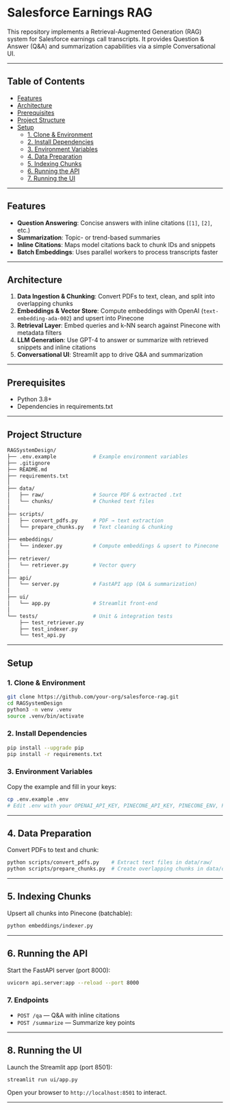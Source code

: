 # Salesforce Earnings RAG

This repository implements a Retrieval-Augmented Generation (RAG) system for Salesforce earnings call transcripts. It provides Question & Answer (Q&A) and summarization capabilities via a simple Conversational UI.

---

## Table of Contents

- [Features](#features)
- [Architecture](#architecture)
- [Prerequisites](#prerequisites)
- [Project Structure](#project-structure)
- [Setup](#setup)
  - [1. Clone & Environment](#1-clone--environment)
  - [2. Install Dependencies](#2-install-dependencies)
  - [3. Environment Variables](#3-environment-variables)
  - [4. Data Preparation](#data-preparation)
  - [5. Indexing Chunks](#indexing-chunks)
  - [6. Running the API](#running-the-api)
  - [7. Running the UI](#running-the-ui)

---

## Features

- **Question Answering**: Concise answers with inline citations (`[1]`, `[2]`, etc.)
- **Summarization**: Topic- or trend-based summaries
- **Inline Citations**: Maps model citations back to chunk IDs and snippets
- **Batch Embeddings**: Uses parallel workers to process transcripts faster

---

## Architecture

1. **Data Ingestion & Chunking**: Convert PDFs to text, clean, and split into overlapping chunks
2. **Embeddings & Vector Store**: Compute embeddings with OpenAI (`text-embedding-ada-002`) and upsert into Pinecone
3. **Retrieval Layer**: Embed queries and k-NN search against Pinecone with metadata filters
4. **LLM Generation**: Use GPT-4 to answer or summarize with retrieved snippets and inline citations
5. **Conversational UI**: Streamlit app to drive Q&A and summarization

---

## Prerequisites

- Python 3.8+
- Dependencies in requirements.txt

---

## Project Structure

```bash
RAGSystemDesign/
├── .env.example            # Example environment variables
├── .gitignore
├── README.md
├── requirements.txt
│
├── data/
│   ├── raw/                # Source PDF & extracted .txt
│   └── chunks/             # Chunked text files
│
├── scripts/
│   ├── convert_pdfs.py     # PDF → text extraction
│   └── prepare_chunks.py   # Text cleaning & chunking
│
├── embeddings/
│   └── indexer.py          # Compute embeddings & upsert to Pinecone
│
├── retriever/
│   └── retriever.py        # Vector query
│
├── api/
│   └── server.py           # FastAPI app (QA & summarization)
│
├── ui/
│   └── app.py              # Streamlit front-end
│
└── tests/                  # Unit & integration tests
    ├── test_retriever.py
    ├── test_indexer.py
    └── test_api.py
```

---

## Setup

### 1. Clone & Environment

```bash
git clone https://github.com/your-org/salesforce-rag.git
cd RAGSystemDesign
python3 -m venv .venv
source .venv/bin/activate
```

### 2. Install Dependencies

```bash
pip install --upgrade pip
pip install -r requirements.txt
```

### 3. Environment Variables

Copy the example and fill in your keys:

```bash
cp .env.example .env
# Edit .env with your OPENAI_API_KEY, PINECONE_API_KEY, PINECONE_ENV, PINECONE_INDEX
```

---

## 4. Data Preparation

Convert PDFs to text and chunk:

```bash
python scripts/convert_pdfs.py    # Extract text files in data/raw/
python scripts/prepare_chunks.py  # Create overlapping chunks in data/chunks/
```

---

## 5. Indexing Chunks

Upsert all chunks into Pinecone (batchable):

```bash
python embeddings/indexer.py
```

---

## 6. Running the API

Start the FastAPI server (port 8000):

```bash
uvicorn api.server:app --reload --port 8000
```

### 7. Endpoints

- `POST /qa` — Q&A with inline citations
- `POST /summarize` — Summarize key points

---

## 8. Running the UI

Launch the Streamlit app (port 8501):

```bash
streamlit run ui/app.py
```

Open your browser to `http://localhost:8501` to interact.

---

